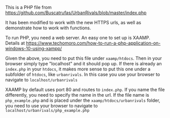 This is a PHP file from https://github.com/Buscatrufas/UrbanRivals/blob/master/index.php

It has been modified to work with the new HTTPS urls, as well as demonstrate how to work with functions.

To run PHP, you need a web server. An easy one to set up is XAAMP. Details at https://www.techomoro.com/how-to-run-a-php-application-on-windows-10-using-xampp/

Given the above, you need to put this file under `xaamp/htdocs`. Then in your browser simply type "localhost" and it should pop up. If there is already an `index.php` in your `htdocs`, it makes more sense to put this one under a subfolder of `htdocs`, like `urbanrivals`. In this case you use your browser to navigate to `localhost/urbanrivals`

XAAMP by default uses port 80 and routes to `index.php`. If you name the file differently, you need to specify the name in the url. If the file name is `php_example.php` and is placed under the `xaamp/htdocs/urbanrivals` folder, you need to use your browser to navigate to `localhost/urbanrivals/php_example.php`